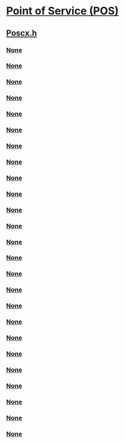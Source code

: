 # [Point of Service (POS)](../_pos/index.md)
## [Poscx.h](index.md)
### [None](../poscx/nc-poscx-evt_pos_cx_device_ownership_change.md)
### [None](../poscx/nc-poscx-evt_pos_cx_device_remote_claim.md)
### [None](../poscx/nc-poscx-evt_pos_cx_device_remote_release.md)
### [None](../poscx/nc-poscx-evt_pos_cx_device_remote_retain.md)
### [None](../poscx/ne-poscx-_pos_cx_event_attributes.md)
### [None](../poscx/ne-poscx-_pos_cx_event_dest.md)
### [None](../poscx/ne-poscx-_pos_cx_event_priority.md)
### [None](../poscx/nf-poscx-poscxclaimdevice.md)
### [None](../poscx/nf-poscx-poscxcleanpendingrequests.md)
### [None](../poscx/nf-poscx-poscxcleanupevents.md)
### [None](../poscx/nf-poscx-poscxclose.md)
### [None](../poscx/nf-poscx-poscxgetdeviceinterfacetag.md)
### [None](../poscx/nf-poscx-poscxgetpendingevent.md)
### [None](../poscx/nf-poscx-poscxinit.md)
### [None](../poscx/nf-poscx-poscxisdeviceowner.md)
### [None](../poscx/nf-poscx-poscxisposapp.md)
### [None](../poscx/nf-poscx-poscxmarkposapp.md)
### [None](../poscx/nf-poscx-poscxopen.md)
### [None](../poscx/nf-poscx-poscxputpendingevent.md)
### [None](../poscx/nf-poscx-poscxputpendingeventmemory.md)
### [None](../poscx/nf-poscx-poscxreleasedevice.md)
### [None](../poscx/nf-poscx-poscxremoterequestrelease.md)
### [None](../poscx/nf-poscx-poscxretaindevice.md)
### [None](../poscx/nf-poscx-pos_cx_attributes_init.md)
### [None](../poscx/ns-poscx-_pos_cx_attributes.md)
